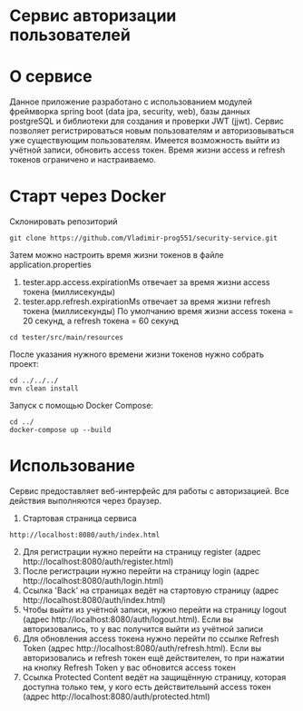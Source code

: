 # Сервис авторизации пользователей

# О сервисе
Данное приложение разработано с использованием модулей фреймворка spring boot (data jpa, security, web), базы данных postgreSQL и библиотеки для создания и проверки JWT (jjwt).
Сервис позволяет регистрироваться новым пользователям и авторизовываться уже существующим пользователям. Имеется возможность выйти из учётной записи, обновить access токен. Время жизни access и refresh токенов ограничено и настраиваемо.

# Старт через Docker
Склонировать репозиторий
```
git clone https://github.com/Vladimir-prog551/security-service.git
```
Затем можно настроить время жизни токенов в файле application.properties
1. tester.app.access.expirationMs отвечает за время жизни access токена (миллисекунды)
2. tester.app.refresh.expirationMs отвечает за время жизни refresh токена (миллисекунды)
По умолчанию время жизни access токена = 20 секунд, а refresh токена = 60 секунд
```
cd tester/src/main/resources
```
После указания нужного времени жизни токенов нужно собрать проект:
```
cd ../../../
mvn clean install
```
Запуск с помощью Docker Compose:
```
cd ../
docker-compose up --build
```

# Использование
Сервис предоставляет веб-интерфейс для работы с авторизацией. Все действия выполняются через браузер.
1. Стартовая страница сервиса
```
http://localhost:8080/auth/index.html
```
2. Для регистрации нужно перейти на страницу register (адрес http://localhost:8080/auth/register.html)
3. После регистрации нужно перейти на страницу login (адрес http://localhost:8080/auth/login.html)
4. Ссылка 'Back' на страницах ведёт на стартовую страницу (адрес http://localhost:8080/auth/index.html)
5. Чтобы выйти из учётной записи, нужно перейти на страницу logout (адрес http://localhost:8080/auth/logout.html). Если вы авторизовались, то у вас получится выйти из учётной записи
6. Для обновления access токена нужно перейти по ссылке Refresh Token (адрес http://localhost:8080/auth/refresh.html). Если вы авторизовались и refresh токен ещё действителен, то при нажатии на кнопку Refresh Token у вас обновится access токен
7. Ссылка Protected Content ведёт на защищённую страницу, которая доступна только тем, у кого есть действительынй access токен (адрес http://localhost:8080/auth/protected.html)
